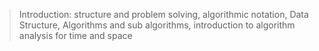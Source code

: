 > Introduction: structure and problem solving, algorithmic notation, Data Structure, Algorithms and sub algorithms, introduction to algorithm analysis for time and space  

## 